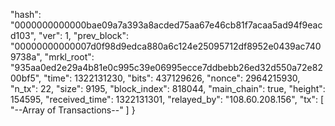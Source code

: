   "hash": "0000000000000bae09a7a393a8acded75aa67e46cb81f7acaa5ad94f9eacd103",
  "ver": 1,
  "prev_block": "00000000000007d0f98d9edca880a6c124e25095712df8952e0439ac7409738a",
  "mrkl_root": "935aa0ed2e29a4b81e0c995c39e06995ecce7ddbebb26ed32d550a72e8200bf5",
  "time": 1322131230,
  "bits": 437129626,
  "nonce": 2964215930,
  "n_tx": 22,
  "size": 9195,
  "block_index": 818044,
  "main_chain": true,
  "height": 154595,
  "received_time": 1322131301,
  "relayed_by": "108.60.208.156",
  "tx": [
    "--Array of Transactions--"
  ]
}

